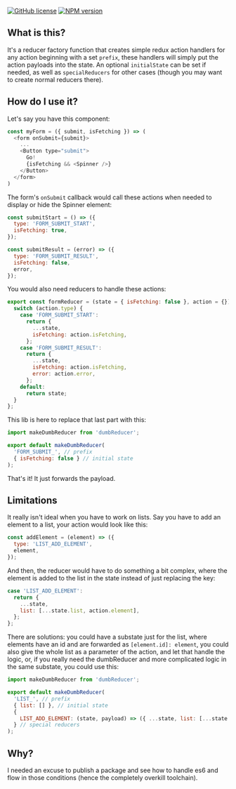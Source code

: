 [![GitHub license](https://img.shields.io/badge/license-MIT-blue.svg)](https://raw.githubusercontent.com/quentinvernot/dumbReducer/master/LICENSE)
[![NPM version](https://img.shields.io/npm/v/dumb-reducer.svg)](https://www.npmjs.com/package/dumb-reducer)


## What is this?

It's a reducer factory function that creates simple redux action handlers for any action beginning with a set `prefix`, these handlers will simply put the action payloads into the state. An optional `initialState` can be set if needed, as well as `specialReducers` for other cases (though you may want to create normal reducers there).

## How do I use it?

Let's say you have this component:
```js
const myForm = ({ submit, isFetching }) => (
  <form onSubmit={submit}>
    ...
    <Button type="submit">
      Go!
      {isFetching && <Spinner />}
    </Button>
  </form>
)
```

The form's `onSubmit` callback would call these actions when needed to display or hide the Spinner element:
```js
const submitStart = () => ({
  type: 'FORM_SUBMIT_START',
  isFetching: true,
});

const submitResult = (error) => ({
  type: 'FORM_SUBMIT_RESULT',
  isFetching: false,
  error,
});
```

You would also need reducers to handle these actions:
```js
export const formReducer = (state = { isFetching: false }, action = {}) => {
  switch (action.type) {
    case 'FORM_SUBMIT_START':
      return {
        ...state,
        isFetching: action.isFetching,
      };
    case 'FORM_SUBMIT_RESULT':
      return {
        ...state,
        isFetching: action.isFetching,
        error: action.error,
      };
    default:
      return state;
  }
};
```

This lib is here to replace that last part with this:
```js
import makeDumbReducer from 'dumbReducer';

export default makeDumbReducer(
  'FORM_SUBMIT_', // prefix
  { isFetching: false } // initial state
);
```

That's it! It just forwards the payload.


## Limitations

It really isn't ideal when you have to work on lists. Say you have to add an element to a list, your action would look like this:
```js
const addElement = (element) => ({
  type: 'LIST_ADD_ELEMENT',
  element,
});
```

And then, the reducer would have to do something a bit complex, where the element is added to the list in the state instead of just replacing the key:
```js
case 'LIST_ADD_ELEMENT':
  return {
    ...state,
    list: [...state.list, action.element],
  };
};
```

There are solutions: you could have a substate just for the list, where elements have an id and are forwarded as `[element.id]: element`, you could also give the whole list as a parameter of the action, and let that handle the logic, or, if you really need the dumbReducer and more complicated logic in the same substate, you could use this:

```js
import makeDumbReducer from 'dumbReducer';

export default makeDumbReducer(
  'LIST_', // prefix
  { list: [] }, // initial state
  {
    LIST_ADD_ELEMENT: (state, payload) => ({ ...state, list: [...state.list, action.element] })
  } // special reducers
);
```

## Why?

I needed an excuse to publish a package and see how to handle es6 and flow in those conditions (hence the completely overkill toolchain).
